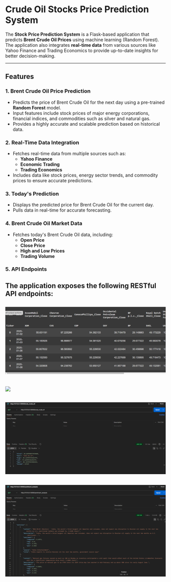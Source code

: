 # Crude Oil Stocks Price Prediction System

The **Stock Price Prediction System** is a Flask-based application that predicts **Brent Crude Oil Prices** using machine learning (Random Forest). The application also integrates **real-time data** from various sources like Yahoo Finance and Trading Economics to provide up-to-date insights for better decision-making.

---

## Features

### 1. **Brent Crude Oil Price Prediction**
- Predicts the price of Brent Crude Oil for the next day using a pre-trained **Random Forest** model.
- Input features include stock prices of major energy corporations, financial indices, and commodities such as silver and natural gas.
- Provides a highly accurate and scalable prediction based on historical data.

### 2. **Real-Time Data Integration**
- Fetches real-time data from multiple sources such as:
  - **Yahoo Finance**
  - **Economic Trading**
  - **Trading Economics**
- Includes data like stock prices, energy sector trends, and commodity prices to ensure accurate predictions.

### 3. **Today's Prediction**
- Displays the predicted price for Brent Crude Oil for the current day.
- Pulls data in real-time for accurate forecasting.

### 4. **Brent Crude Oil Market Data**
- Fetches today's Brent Crude Oil data, including:
  - **Open Price**
  - **Close Price**
  - **High and Low Prices**
  - **Trading Volume**

### 5. **API Endpoints**
The application exposes the following RESTful API endpoints:
---
![Data](./assets/Screenshot%202025-01-18%20221615.png)
---
![](./assets/Screenshot_2025-01-18_221615.png)
---
![](./assets/Screenshot%202025-01-19%20110458.png)
---
![](./assets/Screenshot%202025-01-21%20004020.png)
---
